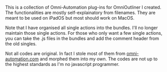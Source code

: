 This is a collection of Omni-Automation plug-ins for OmniOutliner I created. The functionalities are mostly self-explainatory from filenames. They are meant to be used on iPadOS but most should work on MacOS.

Note that I have organised all single actions into the bundles. I'll no longer maintain those single actions. For those who only want a few single actions, you can take the .js files in the bundles and add the comment header from the old singles.

Not all codes are original. In fact I stole most of them from [omni-automation.com](https://omni-automation.com/omnioutliner/index.html) and morphed them into my own. The codes are not up to the highest standards as I'm no javascript programmer.
